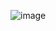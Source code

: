 ![image](https://user-images.githubusercontent.com/93390507/204866026-6f4d3ecd-1e2c-4919-9bfe-797871d8ff5e.png)
